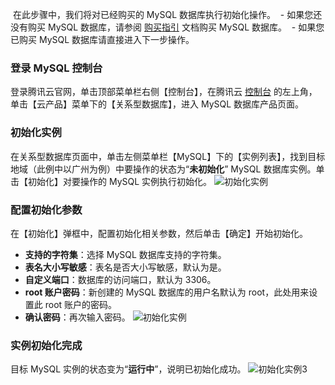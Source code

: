  在此步骤中，我们将对已经购买的 MySQL 数据库执行初始化操作。
 - 如果您还没有购买 MySQL 数据库，请参阅 [购买指引](https://cloud.tencent.com/document/product/236/5160) 文档购买 MySQL 数据库。
 - 如果您已购买 MySQL 数据库请直接进入下一步操作。

 ### 登录 MySQL 控制台

登录腾讯云官网，单击顶部菜单栏右侧【控制台】，在腾讯云 [控制台](https://console.cloud.tencent.com/) 的左上角，单击【云产品】菜单下的【关系型数据库】，进入 MySQL 数据库产品页面。

### 初始化实例
在关系型数据库页面中，单击左侧菜单栏【MySQL】下的【实例列表】，找到目标地域（此例中以广州为例）中要操作的状态为“**未初始化**” MySQL 数据库实例。单击【初始化】对要操作的 MySQL 实例执行初始化。
![初始化实例](https://main.qcloudimg.com/raw/3ba6c10823bab48dc5e118bda972e5d4.png)

### 配置初始化参数
在【初始化】弹框中，配置初始化相关参数，然后单击【确定】开始初始化。
- **支持的字符集**：选择 MySQL 数据库支持的字符集。
- **表名大小写敏感**：表名是否大小写敏感，默认为是。
- **自定义端口**：数据库的访问端口，默认为 3306。
- **root 账户密码**：新创建的 MySQL 数据库的用户名默认为 root，此处用来设置此 root 账户的密码。
- **确认密码**：再次输入密码。
![初始化实例](https://main.qcloudimg.com/raw/b9e2635a5e83618bb5bb48a6e40fcd5f.png)

### 实例初始化完成
目标 MySQL 实例的状态变为“**运行中**”，说明已初始化成功。
![初始化实例3](https://main.qcloudimg.com/raw/3ff4de7fadd2950826c67e33dfee3682.png)
